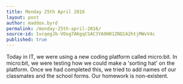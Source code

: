 ```yaml
---
title: Monday 25th April 2016
layout: post
author: maddox.byrd
permalink: /monday-25th-april-2016/
source-id: 1vcqegJb-VOog7AKgqCSAC3YA9H01ZNQ1A2htjMWvV4c
published: true
---
```

Today in IT, we were using a new coding platform called micro:bit. In micro:bit, we were testing how we could make a 'sorting hat' on the platform. Once we had completed this, we tried to add names of our classmates and the school forms. Our homework is non-existent.

